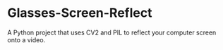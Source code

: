 # Glasses-Screen-Reflect
A Python project that uses CV2 and PIL to reflect your computer screen onto a video.
